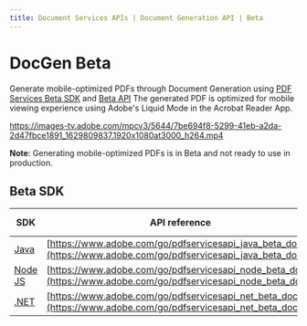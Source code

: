 ```yaml
---
title: Document Services APIs | Document Generation API | Beta
---
```

# DocGen Beta

Generate mobile-optimized PDFs through Document Generation using [PDF Services Beta SDK](../document-generation-api/beta.md#beta-sdk) and [Beta API](https://documentcloud.adobe.com/document-services/beta.html#post-documentGeneration) The generated PDF is optimized
for mobile viewing experience using Adobe's Liquid Mode in the Acrobat Reader App.

<Media slots="video"/>

<https://images-tv.adobe.com/mpcv3/5644/7be694f8-5299-41eb-a2da-2d47fbce1891_1629809837.1920x1080at3000_h264.mp4>


**Note**:  Generating mobile-optimized PDFs is in Beta and not ready to use in production.

## Beta SDK

| SDK                                                             | API reference                                                                                                   | Sample Code                                                         |
| ----------------------------------------------------------------| ----------------------------------------------------------------------------------------------------------------| ------------------------------------------------------------------- |
| [Java](https://www.adobe.com/go/pdfservicesapi_java_beta_maven) |[https://www.adobe.com/go/pdfservicesapi_java_beta_docs](https://www.adobe.com/go/pdfservicesapi_java_beta_docs) | [Samples](https://www.adobe.com/go/pdfservicesapi_java_beta_samples)|
| [Node JS](http://www.adobe.com/go/pdfservicesapi_node_beta_npm) | [https://www.adobe.com/go/pdfservicesapi_node_beta_docs](https://www.adobe.com/go/pdfservicesapi_node_beta_docs)| [Samples](http://www.adobe.com/go/pdfservicesapi_node_beta_samples) |
| [.NET](https://www.adobe.com/go/pdfservicesapi_net_beta_nuget)  | [https://www.adobe.com/go/pdfservicesapi_net_beta_docs](https://www.adobe.com/go/pdfservicesapi_net_beta_docs)  | [Samples](https://www.adobe.com/go/pdfservicesapi_net_beta_samples) |
